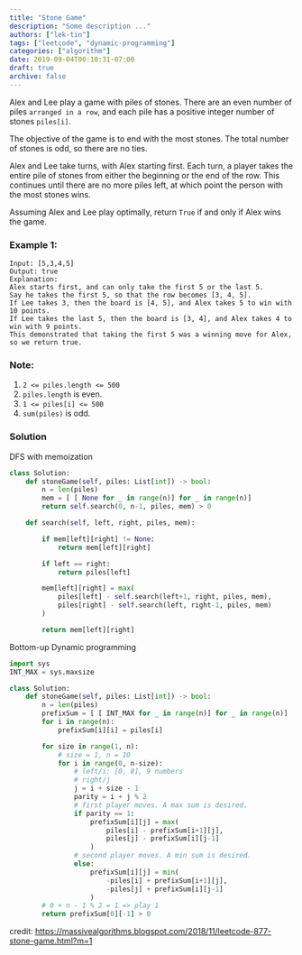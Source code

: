 ```yaml
---
title: "Stone Game"
description: "Some description ..."
authors: ["lek-tin"]
tags: ["leetcode", "dynamic-programming"]
categories: ["algorithm"]
date: 2019-09-04T00:10:31-07:00
draft: true
archive: false
---
```

Alex and Lee play a game with piles of stones.  There are an even number of piles `arranged in a row`, and each pile has a positive integer number of stones `piles[i]`.

The objective of the game is to end with the most stones.  The total number of stones is odd, so there are no ties.

Alex and Lee take turns, with Alex starting first.  Each turn, a player takes the entire pile of stones from either the beginning or the end of the row.  This continues until there are no more piles left, at which point the person with the most stones wins.

Assuming Alex and Lee play optimally, return `True` if and only if Alex wins the game.


### Example 1:
```
Input: [5,3,4,5]
Output: true
Explanation:
Alex starts first, and can only take the first 5 or the last 5.
Say he takes the first 5, so that the row becomes [3, 4, 5].
If Lee takes 3, then the board is [4, 5], and Alex takes 5 to win with 10 points.
If Lee takes the last 5, then the board is [3, 4], and Alex takes 4 to win with 9 points.
This demonstrated that taking the first 5 was a winning move for Alex, so we return true.
```

### Note:
1. `2 <= piles.length <= 500`
2. `piles.length` is even.
3. `1 <= piles[i] <= 500`
4. `sum(piles)` is odd.

### Solution
DFS with memoization
```python
class Solution:
    def stoneGame(self, piles: List[int]) -> bool:
        n = len(piles)
        mem = [ [ None for _ in range(n)] for _ in range(n)]
        return self.search(0, n-1, piles, mem) > 0

    def search(self, left, right, piles, mem):

        if mem[left][right] != None:
            return mem[left][right]

        if left == right:
            return piles[left]

        mem[left][right] = max(
            piles[left] - self.search(left+1, right, piles, mem),
            piles[right] - self.search(left, right-1, piles, mem)
        )

        return mem[left][right]
```
Bottom-up Dynamic programming
```python
import sys
INT_MAX = sys.maxsize

class Solution:
    def stoneGame(self, piles: List[int]) -> bool:
        n = len(piles)
        prefixSum = [ [ INT_MAX for _ in range(n)] for _ in range(n)]
        for i in range(n):
            prefixSum[i][i] = piles[i]

        for size in range(1, n):
            # size = 1, n = 10
            for i in range(0, n-size):
                # left/i: [0, 8], 9 numbers
                # right/j
                j = i + size - 1
                parity = i + j % 2
                # first player moves. A max sum is desired.
                if parity == 1:
                    prefixSum[i][j] = max(
                        piles[i] - prefixSum[i+1][j],
                        piles[j] - prefixSum[i][j-1]
                    )
                # second player moves. A min sum is desired.
                else:
                    prefixSum[i][j] = min(
                        -piles[i] + prefixSum[i+1][j],
                        -piles[j] + prefixSum[i][j-1]
                    )
        # 0 + n - 1 % 2 = 1 => play 1
        return prefixSum[0][-1] > 0
```
credit: <https://massivealgorithms.blogspot.com/2018/11/leetcode-877-stone-game.html?m=1>